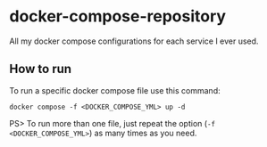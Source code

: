 # docker-compose-repository
All my docker compose configurations for each service I ever used.

## How to run
To run a specific docker compose file use this command:
```
docker compose -f <DOCKER_COMPOSE_YML> up -d
```
PS> To run more than one file, just repeat the option (```-f <DOCKER_COMPOSE_YML>```) as many times as you need.
